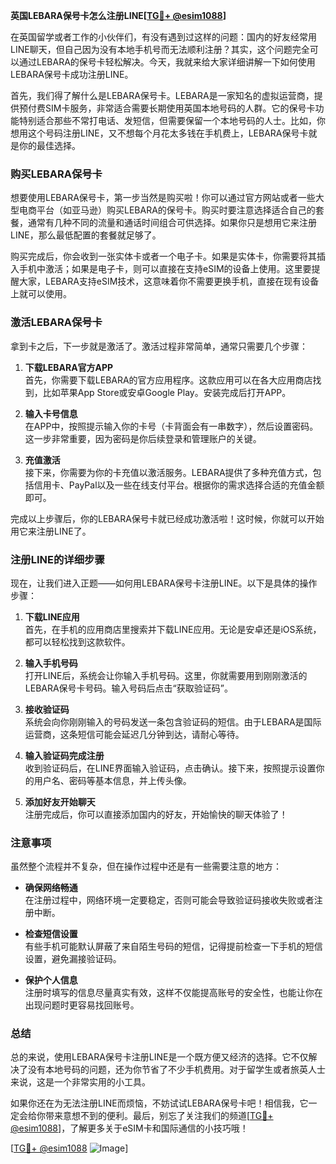 **英国LEBARA保号卡怎么注册LINE[[TG💪+ @esim1088](https://t.me/s/esim1088)]**

在英国留学或者工作的小伙伴们，有没有遇到过这样的问题：国内的好友经常用LINE聊天，但自己因为没有本地手机号而无法顺利注册？其实，这个问题完全可以通过LEBARA的保号卡轻松解决。今天，我就来给大家详细讲解一下如何使用LEBARA保号卡成功注册LINE。

首先，我们得了解什么是LEBARA保号卡。LEBARA是一家知名的虚拟运营商，提供预付费SIM卡服务，非常适合需要长期使用英国本地号码的人群。它的保号卡功能特别适合那些不常打电话、发短信，但需要保留一个本地号码的人士。比如，你想用这个号码注册LINE，又不想每个月花太多钱在手机费上，LEBARA保号卡就是你的最佳选择。

### **购买LEBARA保号卡**

想要使用LEBARA保号卡，第一步当然是购买啦！你可以通过官方网站或者一些大型电商平台（如亚马逊）购买LEBARA的保号卡。购买时要注意选择适合自己的套餐，通常有几种不同的流量和通话时间组合可供选择。如果你只是想用它来注册LINE，那么最低配置的套餐就足够了。

购买完成后，你会收到一张实体卡或者一个电子卡。如果是实体卡，你需要将其插入手机中激活；如果是电子卡，则可以直接在支持eSIM的设备上使用。这里要提醒大家，LEBARA支持eSIM技术，这意味着你不需要更换手机，直接在现有设备上就可以使用。

### **激活LEBARA保号卡**

拿到卡之后，下一步就是激活了。激活过程非常简单，通常只需要几个步骤：

1. **下载LEBARA官方APP**  
   首先，你需要下载LEBARA的官方应用程序。这款应用可以在各大应用商店找到，比如苹果App Store或安卓Google Play。安装完成后打开APP。

2. **输入卡号信息**  
   在APP中，按照提示输入你的卡号（卡背面会有一串数字），然后设置密码。这一步非常重要，因为密码是你后续登录和管理账户的关键。

3. **充值激活**  
   接下来，你需要为你的卡充值以激活服务。LEBARA提供了多种充值方式，包括信用卡、PayPal以及一些在线支付平台。根据你的需求选择合适的充值金额即可。

完成以上步骤后，你的LEBARA保号卡就已经成功激活啦！这时候，你就可以开始用它来注册LINE了。

### **注册LINE的详细步骤**

现在，让我们进入正题——如何用LEBARA保号卡注册LINE。以下是具体的操作步骤：

1. **下载LINE应用**  
   首先，在手机的应用商店里搜索并下载LINE应用。无论是安卓还是iOS系统，都可以轻松找到这款软件。

2. **输入手机号码**  
   打开LINE后，系统会让你输入手机号码。这里，你就需要用到刚刚激活的LEBARA保号卡号码。输入号码后点击“获取验证码”。

3. **接收验证码**  
   系统会向你刚刚输入的号码发送一条包含验证码的短信。由于LEBARA是国际运营商，这条短信可能会延迟几分钟到达，请耐心等待。

4. **输入验证码完成注册**  
   收到验证码后，在LINE界面输入验证码，点击确认。接下来，按照提示设置你的用户名、密码等基本信息，并上传头像。

5. **添加好友开始聊天**  
   注册完成后，你可以直接添加国内的好友，开始愉快的聊天体验了！

### **注意事项**

虽然整个流程并不复杂，但在操作过程中还是有一些需要注意的地方：

- **确保网络畅通**  
  在注册过程中，网络环境一定要稳定，否则可能会导致验证码接收失败或者注册中断。

- **检查短信设置**  
  有些手机可能默认屏蔽了来自陌生号码的短信，记得提前检查一下手机的短信设置，避免漏接验证码。

- **保护个人信息**  
  注册时填写的信息尽量真实有效，这样不仅能提高账号的安全性，也能让你在出现问题时更容易找回账号。

### **总结**

总的来说，使用LEBARA保号卡注册LINE是一个既方便又经济的选择。它不仅解决了没有本地号码的问题，还为你节省了不少手机费用。对于留学生或者旅英人士来说，这是一个非常实用的小工具。

如果你还在为无法注册LINE而烦恼，不妨试试LEBARA保号卡吧！相信我，它一定会给你带来意想不到的便利。最后，别忘了关注我们的频道[[TG💪+ @esim1088](https://t.me/s/esim1088)]，了解更多关于eSIM卡和国际通信的小技巧哦！

[[TG💪+ @esim1088](https://t.me/s/esim1088) ![Image](https://i.postimg.cc/4NQfJmqS/Snipaste-2025-05-13-00-14-12.png)]